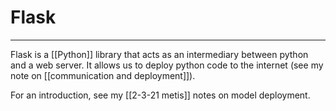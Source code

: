 # Flask
---
Flask is a [[Python]] library that acts as an intermediary between python and a web server. It allows us to deploy python code to the internet (see my note on [[communication and deployment]]). 

For an introduction, see my [[2-3-21 metis]] notes on model deployment. 